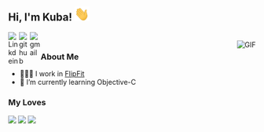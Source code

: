 ## Hi, I'm Kuba! <img src="https://github.com/ku8ar/ku8ar/blob/master/Hi.gif" width="30px"></h2>
<a href="https://www.linkedin.com/in/juszczykjakub/">
  <img align="left" alt="Linkdein" width="22px" src="https://cdn.jsdelivr.net/npm/simple-icons@v3/icons/linkedin.svg" />
</a>
<a href="https://github.com/ku8ar">
  <img align="left" alt="github" width="22px" src="https://cdn.jsdelivr.net/npm/simple-icons@v3/icons/github.svg" />
</a>
<a href="mailto:juszczykjakub@gmail.com">
  <img align="left" alt="gmail" width="22px" src="https://cdn.jsdelivr.net/npm/simple-icons@v3/icons/gmail.svg" />
</a>
<br />
<img align="right" alt="GIF" src="https://media.giphy.com/media/13HgwGsXF0aiGY/giphy.gif" />

### About Me

- 👨🏽‍💻 I work in [FlipFit](https://flipfit.com/)
- 🌱 I’m currently learning Objective-C


### My Loves
<p>
  <code><img width="10%" src="https://www.vectorlogo.zone/logos/javascript/javascript-ar21.svg"></code>
  <code><img width="10%" src="https://www.vectorlogo.zone/logos/reactjs/reactjs-ar21.svg"></code>
  <code><img width="10%" src="https://www.vectorlogo.zone/logos/linux/linux-ar21.svg"></code>
</p>
